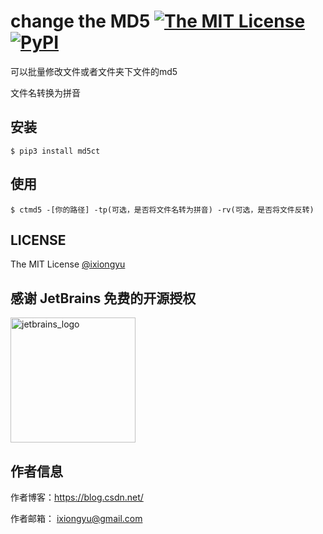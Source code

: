 # change the MD5 [![The MIT License](https://img.shields.io/badge/license-MIT-green.svg?style=flat-square)](http://opensource.org/licenses/MIT) [![PyPI](https://img.shields.io/pypi/v/md5ct.svg?style=flat-square)](https://pypi.org/project/md5ct/)

可以批量修改文件或者文件夹下文件的md5

文件名转换为拼音

## 安装
``` shell
$ pip3 install md5ct
```

## 使用
``` shell
$ ctmd5 -[你的路径] -tp(可选，是否将文件名转为拼音) -rv(可选，是否将文件反转)
```

## LICENSE

The MIT License [@ixiongyu](https://github.com/ixiongyu)



## 感谢 JetBrains 免费的开源授权

<a href="https://www.jetbrains.com/?from=https://github.com/ixiongyu/notes" target="_blank">
<img src="https://github.com/ixiongyu/notes/raw/master/imgs/jetbrains.png" height="200" alt="jetbrains_logo"/></a>


## 作者信息


作者博客：https://blog.csdn.net/

作者邮箱： ixiongyu@gmail.com
